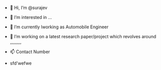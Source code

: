 - 👋 Hi, I’m @surajev
- 👀 I’m interested in ...
- 🌱 I’m currently lworking as Automobile Engineer
- 💞️ I’m working on a latest research paper/project which revolves around ,,,,,,,,,  
- 📫 Contact Number

- sfd'wefwe
